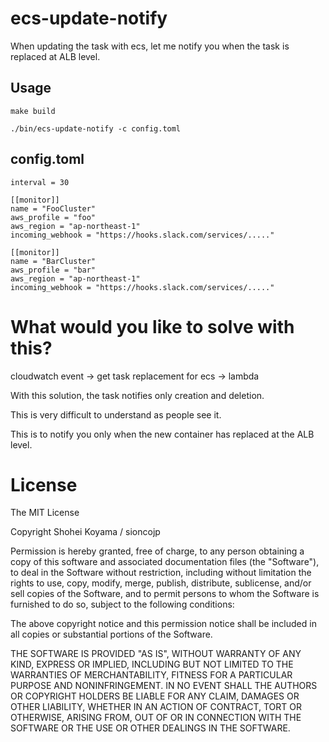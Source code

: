 # ecs-update-notify

When updating the task with ecs, let me notify you when the task is replaced at ALB level.

## Usage

```shell
make build

./bin/ecs-update-notify -c config.toml
```

## config.toml

```
interval = 30

[[monitor]]
name = "FooCluster"
aws_profile = "foo"
aws_region = "ap-northeast-1"
incoming_webhook = "https://hooks.slack.com/services/....."

[[monitor]]
name = "BarCluster"
aws_profile = "bar"
aws_region = "ap-northeast-1"
incoming_webhook = "https://hooks.slack.com/services/....."
```

# What would you like to solve with this?

cloudwatch event -> get task replacement for ecs -> lambda

With this solution, the task notifies only creation and deletion.

This is very difficult to understand as people see it.

This is to notify you only when the new container has replaced at the ALB level.

# License
The MIT License

Copyright Shohei Koyama / sioncojp 

Permission is hereby granted, free of charge, to any person obtaining a copy
of this software and associated documentation files (the "Software"), to deal
in the Software without restriction, including without limitation the rights
to use, copy, modify, merge, publish, distribute, sublicense, and/or sell
copies of the Software, and to permit persons to whom the Software is
furnished to do so, subject to the following conditions:

The above copyright notice and this permission notice shall be included in
all copies or substantial portions of the Software.

THE SOFTWARE IS PROVIDED "AS IS", WITHOUT WARRANTY OF ANY KIND, EXPRESS OR
IMPLIED, INCLUDING BUT NOT LIMITED TO THE WARRANTIES OF MERCHANTABILITY,
FITNESS FOR A PARTICULAR PURPOSE AND NONINFRINGEMENT. IN NO EVENT SHALL THE
AUTHORS OR COPYRIGHT HOLDERS BE LIABLE FOR ANY CLAIM, DAMAGES OR OTHER
LIABILITY, WHETHER IN AN ACTION OF CONTRACT, TORT OR OTHERWISE, ARISING FROM,
OUT OF OR IN CONNECTION WITH THE SOFTWARE OR THE USE OR OTHER DEALINGS IN
THE SOFTWARE.